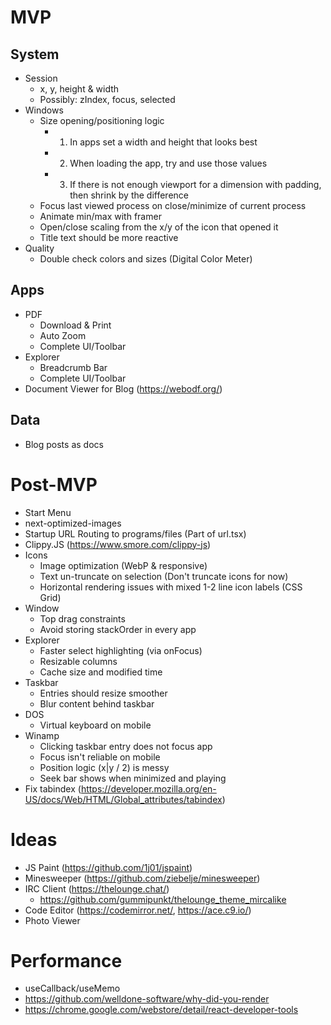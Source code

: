 # MVP

## System

- Session
  - x, y, height & width
  - Possibly: zIndex, focus, selected
- Windows
  - Size opening/positioning logic
    - 1. In apps set a width and height that looks best
    - 2. When loading the app, try and use those values
    - 3. If there is not enough viewport for a dimension with padding, then shrink by the difference
  - Focus last viewed process on close/minimize of current process
  - Animate min/max with framer
  - Open/close scaling from the x/y of the icon that opened it
  - Title text should be more reactive
- Quality
  - Double check colors and sizes (Digital Color Meter)

## Apps

- PDF
  - Download & Print
  - Auto Zoom
  - Complete UI/Toolbar
- Explorer
  - Breadcrumb Bar
  - Complete UI/Toolbar
- Document Viewer for Blog (https://webodf.org/)

## Data

- Blog posts as docs

# Post-MVP

- Start Menu
- next-optimized-images
- Startup URL Routing to programs/files (Part of url.tsx)
- Clippy.JS (https://www.smore.com/clippy-js)
- Icons
  - Image optimization (WebP & responsive)
  - Text un-truncate on selection (Don't truncate icons for now)
  - Horizontal rendering issues with mixed 1-2 line icon labels (CSS Grid)
- Window
  - Top drag constraints
  - Avoid storing stackOrder in every app
- Explorer
  - Faster select highlighting (via onFocus)
  - Resizable columns
  - Cache size and modified time
- Taskbar
  - Entries should resize smoother
  - Blur content behind taskbar
- DOS
  - Virtual keyboard on mobile
- Winamp
  - Clicking taskbar entry does not focus app
  - Focus isn't reliable on mobile
  - Position logic (x|y / 2) is messy
  - Seek bar shows when minimized and playing
- Fix tabindex (https://developer.mozilla.org/en-US/docs/Web/HTML/Global_attributes/tabindex)

# Ideas

- JS Paint (https://github.com/1j01/jspaint)
- Minesweeper (https://github.com/ziebelje/minesweeper)
- IRC Client (https://thelounge.chat/)
  - https://github.com/gummipunkt/thelounge_theme_mircalike
- Code Editor (https://codemirror.net/, https://ace.c9.io/)
- Photo Viewer

# Performance

- useCallback/useMemo
- https://github.com/welldone-software/why-did-you-render
- https://chrome.google.com/webstore/detail/react-developer-tools
